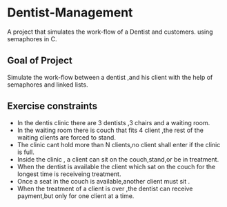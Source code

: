 # Dentist-Management
A project that simulates the work-flow of a Dentist and customers. using semaphores in C.
## Goal of Project
Simulate the work-flow between a dentist ,and his client with the help of semaphores and linked lists.
## Exercise constraints
* In the dentis clinic there are 3 dentists ,3 chairs and a waiting room.
* In the waiting room there is couch that fits 4 client ,the rest of the waiting clients are forced to stand.
* The clinic cant hold more than N clients,no client shall enter if the clinic is full.
* Inside the clinic , a client can sit on the couch,stand,or be in treatment.
* When the dentist is available the client which sat on the couch for the longest time is receiveing treatment.
* Once a seat in the couch is available,another client must sit .
* When the treatment of a client is over ,the dentist can receive payment,but only for one client at a time.


